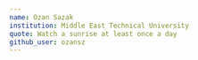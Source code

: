 ```yaml
---
name: Ozan Sazak
institution: Middle East Technical University
quote: Watch a sunrise at least once a day
github_user: ozansz
---
```

